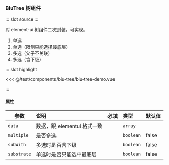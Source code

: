 ### BiuTree 树组件

<demo-block>
::: slot source
<BiuTreeDemo></BiuTreeDemo>
:::

对 element-ui 树组件二次封装。可实现。

1. 单选
2. 单选（限制只能选择最底层）
3. 多选（父子不关联）
4. 多选（含下级）

::: slot highlight

<<< @/test/components/biu-tree/biu-tree-demo.vue

:::
</demo-block>

#### 属性

| 参数        | 说明                        | <div style="white-space: nowrap;">必填</div> | 类型      | 默认值 |
| ----------- | :-------------------------- | :------------------------------------------- | :-------- | :----- |
| `data`      | 数据，跟 elementui 格式一致 | <el-checkbox checked></el-checkbox>          | `array`   |
| `multiple`  | 是否多选                    | <el-checkbox></el-checkbox>                  | `boolean` | false  |
| `subWith`   | 多选时是否含下级            | <el-checkbox></el-checkbox>                  | `boolean` | false  |
| `substrate` | 单选时是否只能选中最底层    | <el-checkbox></el-checkbox>                  | `boolean` | false  |
